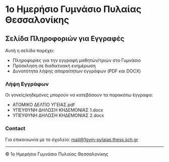 
# 1ο Ημερήσιο Γυμνάσιο Πυλαίας Θεσσαλονίκης

## Σελίδα Πληροφοριών για Εγγραφές

Αυτή η σελίδα παρέχει:

- Πληροφορίες για την εγγραφή μαθητών/τριών στο Γυμνάσιο
- Πρόσκληση σε διαδικτυακή ενημέρωση
- Δυνατότητα λήψης απαραίτητων εγγράφων (PDF και DOCX)

### Λήψη Εγγράφων

Οι γονείς/κηδεμόνες μπορούν να κατεβάσουν τα παρακάτω έγγραφα:

- ΑΤΟΜΙΚΟ ΔΕΛΤΙΟ ΥΓΕΙΑΣ.pdf
- ΥΠΕΥΘΥΝΗ ΔΗΛΩΣΗ ΚΗΔΕΜΟΝΙΑΣ 1.docx
- ΥΠΕΥΘΥΝΗ ΔΗΛΩΣΗ ΚΗΔΕΜΟΝΙΑΣ 2.docx

### Contact

Για επικοινωνία με το σχολείο: [mail@1gym-pylaias.thess.sch.gr](mailto:mail@1gym-pylaias.thess.sch.gr)

---

© 1ο Ημερήσιο Γυμνάσιο Πυλαίας Θεσσαλονίκης
